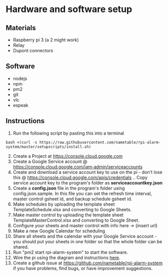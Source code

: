 # Hardware and software setup

## Materials
- Raspberry pi 3 (a 2 might work)
- Relay
- Dupont connectors

## Software
- nodejs
- npm
- pm2
- git
- vlc
- espeak

## Instructions

1. Run the following script by pasting this into a terminal
```
bash <(curl -s https://raw.githubusercontent.com/nametable/rpi-alarm-system/master/setupscripts/install.sh)
```
2. Create a Project at https://console.cloud.google.com
3. Create a Google Service account @  https://console.cloud.google.com/iam-admin/serviceaccounts
4. Create and download a service account key to use on the pi - don't lose this @ https://console.cloud.google.com/apis/credentials
.. Copy service account key to the program's folder as **serviceaccountkey.json**
5. Create a **config.json** file in the program's folder using config.json.sample. In this file you can set the refresh time interval, master control gsheet id, and backup schedule gsheet id.
6. Make schedules by uploading the template sheet TemplateSchedule.xlsx and converting to Google Sheets.
7. Make master control by uploading the template sheet TemplateMasterControl.xlsx and converting to Google Sheet.
8. Configure your sheets and master control with info here -> {insert url}
9. Make a new Google Calendar for scheduling
10. Share all sheets and the calendar with your Google Service account - you should put your sheets in one folder so that the whole folder can be shared.
11. Run "pm2 start rpi-alarm-system" to start the software.
12. Wire the pi using the diagram and instructions [here](./wiring.md).
13. Create a github issue at https://github.com/nametable/rpi-alarm-system if you have problems, find bugs, or have improvement suggestions.